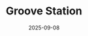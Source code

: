 ---
layout: default 
category: events 
alt: image-alt 
title: Groove Station 
date: 2025-09-08
img: Destan.jpg 
project-date: 25th September 2025 
description: Live Turkish Folk with Destan Dönemi. Destan Dönemi is a Turkish folk duo featuring the vocalist and flautist Büşra Algeç, alongside fingerstyle guitarist Evan Graham. Their music blends the timeless sounds of Turkish folk with modern acoustic elements, creating a unique and emotive experience, building a bridge between Eastern and Western musical traditions. Destan Dönemi invites listeners on a journey of musical discovery, offering a fresh and dynamic perspective on the rich tapestry of Turkish folk music. All welcome, free entry though donations to the musicians involved is much appreciated and essential to keep our live going. Hope to see you there.
---